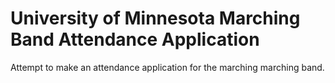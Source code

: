 # University of Minnesota Marching Band Attendance Application

Attempt to make an attendance application for the marching marching band.